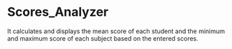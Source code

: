 # Scores_Analyzer
It calculates and displays the mean score of each student and the minimum and maximum score of each subject based on the entered scores.
